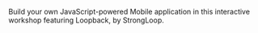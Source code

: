 Build your own JavaScript-powered Mobile application in this interactive workshop featuring Loopback, by StrongLoop.
